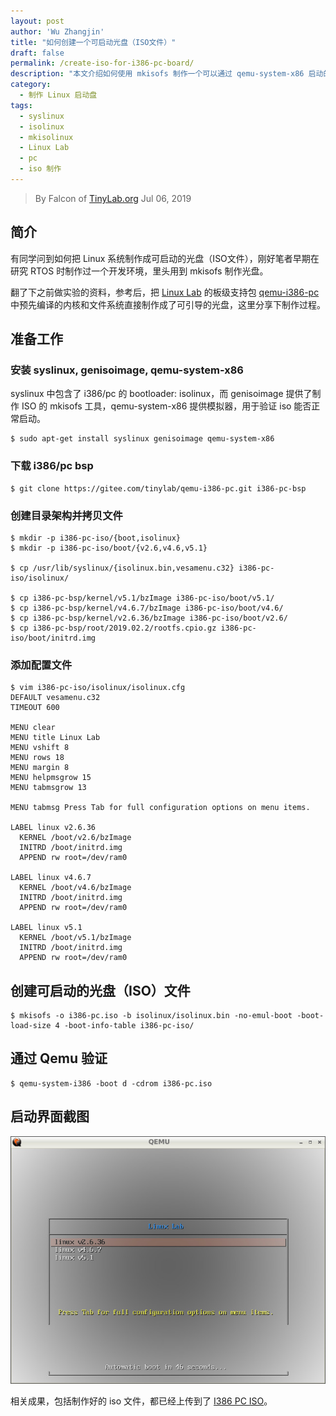 ```yaml
---
layout: post
author: 'Wu Zhangjin'
title: "如何创建一个可启动光盘（ISO文件）"
draft: false
permalink: /create-iso-for-i386-pc-board/
description: "本文介绍如何使用 mkisofs 制作一个可以通过 qemu-system-x86 启动的光盘，用于启动的 Linux 内核和文件系统源自 Linux Lab 的板级支持包 qemu-i386-pc。"
category:
  - 制作 Linux 启动盘
tags:
  - syslinux
  - isolinux
  - mkisolinux
  - Linux Lab
  - pc
  - iso 制作
---
```


> By Falcon of [TinyLab.org][1]
> Jul 06, 2019

## 简介

有同学问到如何把 Linux 系统制作成可启动的光盘（ISO文件），刚好笔者早期在研究 RTOS 时制作过一个开发环境，里头用到 mkisofs 制作光盘。

翻了下之前做实验的资料，参考后，把 [Linux Lab](/linux-lab) 的板级支持包 [qemu-i386-pc](https://gitee.com/tinylab/qemu-i386-pc) 中预先编译的内核和文件系统直接制作成了可引导的光盘，这里分享下制作过程。

## 准备工作

### 安装 syslinux, genisoimage, qemu-system-x86

  syslinux 中包含了 i386/pc 的 bootloader: isolinux，而 genisoimage 提供了制作 ISO 的 mkisofs 工具，qemu-system-x86 提供模拟器，用于验证 iso 能否正常启动。

    $ sudo apt-get install syslinux genisoimage qemu-system-x86

### 下载 i386/pc bsp

    $ git clone https://gitee.com/tinylab/qemu-i386-pc.git i386-pc-bsp

### 创建目录架构并拷贝文件

    $ mkdir -p i386-pc-iso/{boot,isolinux}
    $ mkdir -p i386-pc-iso/boot/{v2.6,v4.6,v5.1}

    $ cp /usr/lib/syslinux/{isolinux.bin,vesamenu.c32} i386-pc-iso/isolinux/

    $ cp i386-pc-bsp/kernel/v5.1/bzImage i386-pc-iso/boot/v5.1/
    $ cp i386-pc-bsp/kernel/v4.6.7/bzImage i386-pc-iso/boot/v4.6/
    $ cp i386-pc-bsp/kernel/v2.6.36/bzImage i386-pc-iso/boot/v2.6/
    $ cp i386-pc-bsp/root/2019.02.2/rootfs.cpio.gz i386-pc-iso/boot/initrd.img

### 添加配置文件

    $ vim i386-pc-iso/isolinux/isolinux.cfg
    DEFAULT vesamenu.c32
    TIMEOUT 600

    MENU clear
    MENU title Linux Lab
    MENU vshift 8
    MENU rows 18
    MENU margin 8
    MENU helpmsgrow 15
    MENU tabmsgrow 13

    MENU tabmsg Press Tab for full configuration options on menu items.

    LABEL linux v2.6.36
      KERNEL /boot/v2.6/bzImage
      INITRD /boot/initrd.img
      APPEND rw root=/dev/ram0

    LABEL linux v4.6.7
      KERNEL /boot/v4.6/bzImage
      INITRD /boot/initrd.img
      APPEND rw root=/dev/ram0

    LABEL linux v5.1
      KERNEL /boot/v5.1/bzImage
      INITRD /boot/initrd.img
      APPEND rw root=/dev/ram0

## 创建可启动的光盘（ISO）文件

    $ mkisofs -o i386-pc.iso -b isolinux/isolinux.bin -no-emul-boot -boot-load-size 4 -boot-info-table i386-pc-iso/

## 通过 Qemu 验证

    $ qemu-system-i386 -boot d -cdrom i386-pc.iso

## 启动界面截图

![i386 pc boot menu](/wp-content/uploads/2019/07/i386-pc-iso-boot-screenshot.jpg)

相关成果，包括制作好的 iso 文件，都已经上传到了 [I386 PC ISO](https://gitee.com/tinylab/i386-pc-iso.git)。

[1]: http://tinylab.org
